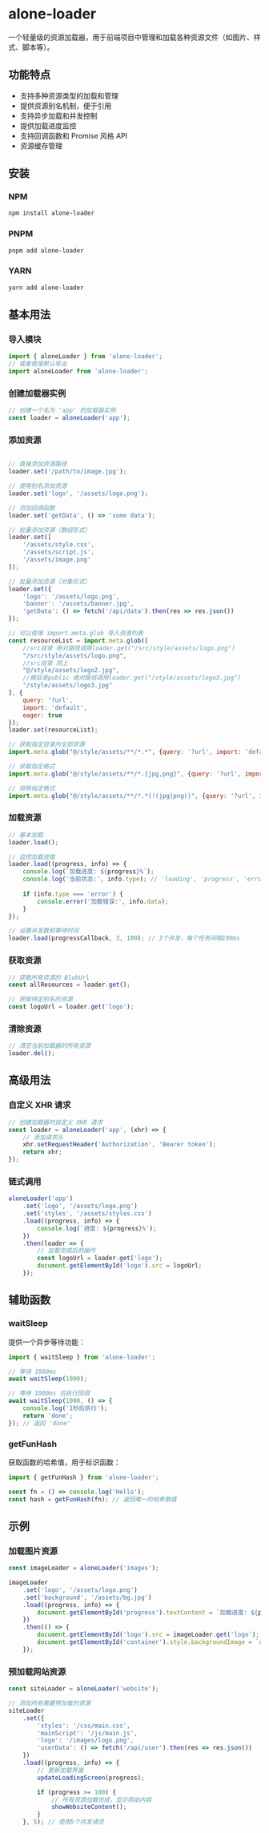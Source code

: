 # alone-loader

一个轻量级的资源加载器，用于前端项目中管理和加载各种资源文件（如图片、样式、脚本等）。

## 功能特点

- 支持多种资源类型的加载和管理
- 提供资源别名机制，便于引用
- 支持异步加载和并发控制
- 提供加载进度监控
- 支持回调函数和 Promise 风格 API
- 资源缓存管理

## 安装

### NPM

```bash
npm install alone-loader
```

### PNPM

```bash
pnpm add alone-loader
```

### YARN

```bash
yarn add alone-loader
```

## 基本用法

### 导入模块

```javascript
import { aloneLoader } from 'alone-loader';
// 或者使用默认导出
import aloneLoader from 'alone-loader';
```

### 创建加载器实例

```javascript
// 创建一个名为 'app' 的加载器实例
const loader = aloneLoader('app');
```

### 添加资源

```javascript

// 直接添加资源路径
loader.set('/path/to/image.jpg');

// 使用别名添加资源
loader.set('logo', '/assets/logo.png');

// 添加回调函数
loader.set('getData', () => 'some data');

// 批量添加资源（数组形式）
loader.set([
    '/assets/style.css',
    '/assets/script.js',
    '/assets/image.png'
]);

// 批量添加资源（对象形式）
loader.set({
    'logo': '/assets/logo.png',
    'banner': '/assets/banner.jpg',
    'getData': () => fetch('/api/data').then(res => res.json())
});

// 可以使用 import.meta.glob 导入资源列表
const resourceList = import.meta.glob([
    //src目录 绝对路径调用loader.get("/src/style/assets/logo.png")
    "/src/style/assets/logo.png",
    //src目录 同上
    "@/style/assets/logo2.jpg",
    //根目录public 绝对路径调用loader.get("/style/assets/logo3.jpg")
    "/style/assets/logo3.jpg"
], {
    query: '?url',
    import: 'default',
    eager: true
});
loader.set(resourceList);

// 获取指定目录内全部资源
import.meta.glob("@/style/assets/**/*.*", {query: '?url', import: 'default', eager: true});

// 获取指定格式
import.meta.glob("@/style/assets/**/*.{jpg,png}", {query: '?url', import: 'default', eager: true});

// 排除指定格式
import.meta.glob("@/style/assets/**/*.*(!(jpg|png))", {query: '?url', import: 'default', eager: true});
```

### 加载资源

```javascript
// 基本加载
loader.load();

// 监控加载进度
loader.load((progress, info) => {
    console.log(`加载进度: ${progress}%`);
    console.log('当前状态:', info.type); // 'loading', 'progress', 'error', 或 'success'
    
    if (info.type === 'error') {
        console.error('加载错误:', info.data);
    }
});

// 设置并发数和等待时间
loader.load(progressCallback, 3, 100); // 3个并发，每个任务间隔100ms
```

### 获取资源

```javascript
// 获取所有资源的 BlobUrl
const allResources = loader.get();

// 获取特定别名的资源
const logoUrl = loader.get('logo');
```

### 清除资源

```javascript
// 清空当前加载器的所有资源
loader.del();
```

## 高级用法

### 自定义 XHR 请求

```javascript
// 创建加载器时自定义 XHR 请求
const loader = aloneLoader('app', (xhr) => {
    // 添加请求头
    xhr.setRequestHeader('Authorization', 'Bearer token');
    return xhr;
});
```

### 链式调用

```javascript
aloneLoader('app')
    .set('logo', '/assets/logo.png')
    .set('styles', '/assets/styles.css')
    .load((progress, info) => {
        console.log(`进度: ${progress}%`);
    })
    .then(loader => {
        // 加载完成后的操作
        const logoUrl = loader.get('logo');
        document.getElementById('logo').src = logoUrl;
    });
```

## 辅助函数

### waitSleep

提供一个异步等待功能：

```javascript
import { waitSleep } from 'alone-loader';

// 等待 1000ms
await waitSleep(1000);

// 等待 1000ms 后执行回调
await waitSleep(1000, () => {
    console.log('1秒后执行');
    return 'done';
}); // 返回 'done'
```

### getFunHash

获取函数的哈希值，用于标识函数：

```javascript
import { getFunHash } from 'alone-loader';

const fn = () => console.log('Hello');
const hash = getFunHash(fn); // 返回唯一的哈希数值
```

## 示例

### 加载图片资源

```javascript
const imageLoader = aloneLoader('images');

imageLoader
    .set('logo', '/assets/logo.png')
    .set('background', '/assets/bg.jpg')
    .load((progress, info) => {
        document.getElementById('progress').textContent = `加载进度: ${progress}%`;
    })
    .then(() => {
        document.getElementById('logo').src = imageLoader.get('logo');
        document.getElementById('container').style.backgroundImage = `url(${imageLoader.get('background')})`;
    });
```

### 预加载网站资源

```javascript
const siteLoader = aloneLoader('website');

// 添加所有需要预加载的资源
siteLoader
    .set({
        'styles': '/css/main.css',
        'mainScript': '/js/main.js',
        'logo': '/images/logo.png',
        'userData': () => fetch('/api/user').then(res => res.json())
    })
    .load((progress, info) => {
        // 更新加载界面
        updateLoadingScreen(progress);

        if (progress >= 100) {
            // 所有资源加载完成，显示网站内容
            showWebsiteContent();
        }
    }, 5); // 使用5个并发请求
```